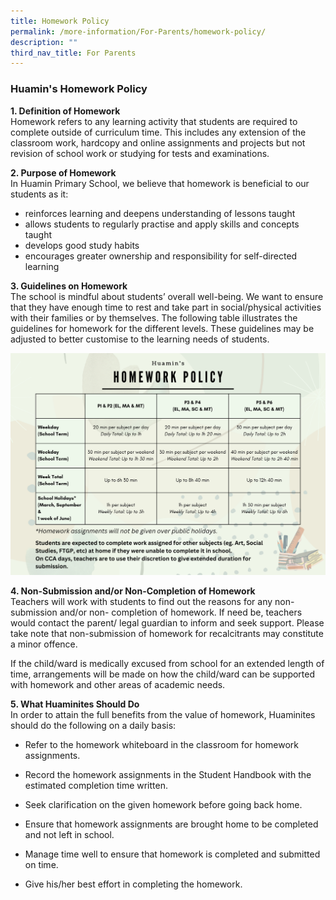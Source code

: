 ```yaml
---
title: Homework Policy
permalink: /more-information/For-Parents/homework-policy/
description: ""
third_nav_title: For Parents
---
```

### **Huamin's Homework Policy**
<b>1. Definition of Homework </b><br>
Homework refers to any learning activity that students are required to complete outside of curriculum time. This includes any extension of the classroom work, hardcopy and online assignments and projects but not revision of school work or studying for tests and examinations.

<b>2. Purpose of Homework </b><br>
In Huamin Primary School, we believe that homework is beneficial to our students as it:
*   reinforces learning and deepens understanding of lessons taught
*   allows students to regularly practise and apply skills and concepts taught
*   develops good study habits
*   encourages greater ownership and responsibility for self-directed learning

<b>3. Guidelines on Homework </b><br>
The school is mindful about students’ overall well-being. We want to ensure that they have enough time to rest and take part in social/physical activities with their families or by themselves. The following table illustrates the guidelines for homework for the different levels. These guidelines may be adjusted to better customise to the learning needs of students.

![](/images/Homework%20Policy%20(2023).png)

<b>4. Non-Submission and/or Non-Completion of Homework </b><br>
Teachers will work with students to find out the reasons for any non-submission and/or non- completion of homework. If need be, teachers would contact the parent/ legal guardian to inform and seek support. Please take note that non-submission of homework for recalcitrants may constitute a minor offence.

If the child/ward is medically excused from school for an extended length of time, arrangements will be made on how the child/ward can be supported with homework and other areas of academic needs.

<b>5. What Huaminites Should Do</b><br>
In order to attain the full benefits from the value of homework, Huaminites should do the following on a daily basis:

*   Refer to the homework whiteboard in the classroom for homework assignments.
*   Record the homework assignments in the Student Handbook with the estimated completion time written.

*   Seek clarification on the given homework before going back home.

*   Ensure that homework assignments are brought home to be completed and not left in school.
*   Manage time well to ensure that homework is completed and submitted on time.
*   Give his/her best effort in completing the homework.